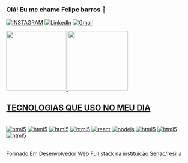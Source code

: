 ### Olá! Eu me chamo Felipe barros 👋
[![INSTAGRAM](	https://img.shields.io/badge/Instagram-E4405F?style=for-the-badge&logo=instagram&logoColor=white)](https://instagram.com/felipebarr0os?igshid=MWZjMTM2ODFkZg==)
[![Linkedln](https://img.shields.io/badge/LinkedIn-0077B5?style=for-the-badge&logo=linkedin&logoColor=white)](https://https://www.linkedin.com/in/felipebarr0os/)
[![Gmail](https://img.shields.io/badge/Gmail-D14836?style=for-the-badge&logo=gmail&logoColor=white)](felipebarros1111@gmail.com)

 <a href="https://github.com/felipebarr0os">
  <img height="160em" src="https://github-readme-stats-eight-theta.vercel.app/api?username=felipebarr0os&show_icons=true&theme=dracula&include_all_commits=true&count_private=true"/>
  <img height="160em" src="https://github-readme-stats-eight-theta.vercel.app/api/top-langs/?username=felipebarr0os&layout=compact&langs_count=8&theme=dracula"/>
  



## TECNOLOGIAS QUE USO NO MEU DIA 

<div style="display: inline_block"><br>
<img align="center" alt="html5" src="https://img.shields.io/badge/HTML5-E34F26?style=for-the-badge&logo=html5&logoColor=white"/>
<img align="center" alt="html5" src="https://img.shields.io/badge/CSS-239120?&style=for-the-badge&logo=css3&logoColor=white"/>
<img align="center" alt="html5" src="https://img.shields.io/badge/JavaScript-323330?style=for-the-badge&logo=javascript&logoColor=F7DF1E"/>
 <img align="center" alt="html5" src="https://img.shields.io/badge/Bootstrap-563D7C?style=for-the-badge&logo=bootstrap&logoColor=white"/>
<img align="center" alt="react" src="https://img.shields.io/badge/React-20232A?style=for-the-badge&logo=react&logoColor=61DAFB" />
 <img align="center" alt="nodejs" src="https://img.shields.io/badge/Node.js-43853D?style=for-the-badge&logo=node.js&logoColor=white" />
<img align="center" alt="html5" src="https://img.shields.io/badge/jQuery-0769AD?style=for-the-badge&logo=jquery&logoColor=white"/>
<img align="center" alt="html5" src="https://img.shields.io/badge/MySQL-00000F?style=for-the-badge&logo=mysql&logoColor=white"/>
<img align="center" alt="html5" src="https://img.shields.io/badge/SQLite-07405E?style=for-the-badge&logo=sqlite&logoColor=white"/>

</div><br>




 Formado Em Desenvolvedor Web Full stack na instituição Senac/resilia <br>
